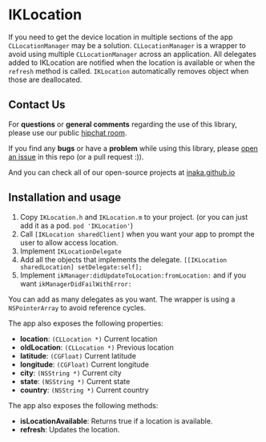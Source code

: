 IKLocation
==============

If you need to get the device location in multiple sections of the app `CLLocationManager` may be a solution. `CLLocationManager` is a wrapper to avoid using multiple `CLLocationManager` across an application. All delegates added to IKLocation are notified when the location is available or when the `refresh` method is called. `IKLocation` automatically removes object when those are deallocated.

Contact Us
----------------------
For **questions** or **general comments** regarding the use of this library, please use our public
[hipchat room](https://www.hipchat.com/gpBpW3SsT).

If you find any **bugs** or have a **problem** while using this library, please [open an issue](https://github.com/inaka/IKLocation/issues/new) in this repo (or a pull request :)).

And you can check all of our open-source projects at [inaka.github.io](http://inaka.github.io)

Installation and usage
----------------------
1. Copy `IKLocation.h` and `IKLocation.m` to your project. (or you can just add it as a pod. `pod 'IKLocation'`)
2. Call `[IKLocation sharedClient]` when you want your app to prompt the user to allow access location.
3. Implement `IKLocationDelegate`
4. Add all the objects that implements the delegate. `[[IKLocation sharedLocation] setDelegate:self];`
5. Implement `ikManager:didUpdateToLocation:fromLocation:` and if you want `ikManagerDidFailWithError:`

You can add as many delegates as you want. The wrapper is using a `NSPointerArray` to avoid reference cycles.

The app also exposes the following properties: 
    
- __location__: `(CLLocation *)` Current location 
- __oldLocation__: `(CLLocation *)` Previous location 
- __latitude__: `(CGFloat)` Current latitude 
- __longitude__: `(CGFloat)` Current longitude 
- __city__: `(NSString *)` Current city 
- __state__: `(NSString *)` Current state
- __country__: `(NSString *)` Current country

The app also exposes the following methods:

- __isLocationAvailable__: Returns true if a location is available.  
- __refresh__: Updates the location.  
